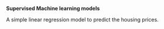 **Supervised Machine learning models**

A simple linear regression model to predict the housing prices.
